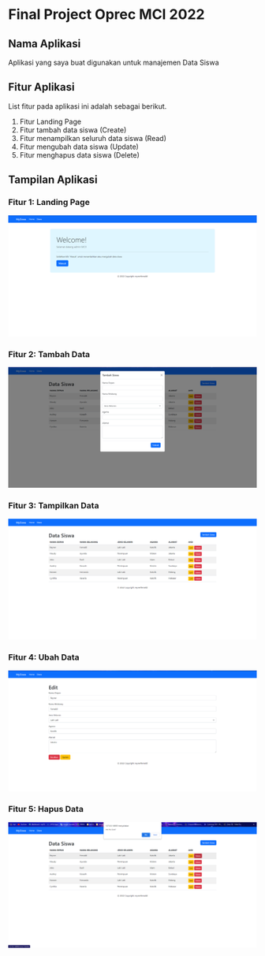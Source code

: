 # Final Project Oprec MCI 2022

## Nama Aplikasi

Aplikasi yang saya buat digunakan untuk manajemen Data Siswa

## Fitur Aplikasi

List fitur pada aplikasi ini adalah sebagai berikut.

1. Fitur Landing Page
2. Fitur tambah data siswa (Create)
3. Fitur menampilkan seluruh data siswa (Read)
4. Fitur mengubah data siswa (Update)
5. Fitur menghapus data siswa (Delete)

## Tampilan Aplikasi

### Fitur 1: Landing Page

![Alt text](/res/landing_page.png?raw=true "Landing Page")

### Fitur 2: Tambah Data

![Alt text](/res/create.png?raw=true "Create")

### Fitur 3: Tampilkan Data

![Alt text](/res/read.png?raw=true "Read")

### Fitur 4: Ubah Data

![Alt text](/res/edit.png?raw=true "Edit")

### Fitur 5: Hapus Data

![Alt text](/res/delete.png?raw=true "Delete")

